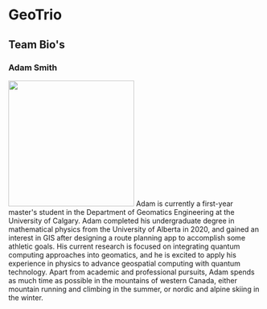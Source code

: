 # GeoTrio

##  Team Bio's

### Adam Smith

<img src="./assets/adam.png" height="250"/> Adam is currently a first-year master's student in the Department of Geomatics Engineering at the University of Calgary.  Adam completed his undergraduate degree in mathematical physics from the University of Alberta in 2020, and gained an interest in GIS after designing a route planning app to accomplish some athletic goals.  His current research is focused on integrating quantum computing approaches into geomatics, and he is excited to apply his experience in physics to advance geospatial computing with quantum technology.  Apart from academic and professional pursuits, Adam spends as much time as possible in the mountains of western Canada, either mountain running and climbing in the summer, or nordic and alpine skiing in the winter.
